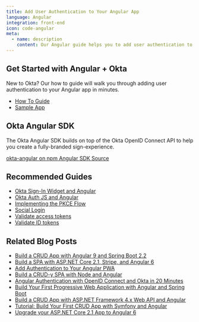 ```yaml
---
title: Add User Authentication to Your Angular App
language: Angular
integration: front-end
icon: code-angular
meta:
  - name: description
    content: Our Angular guide helps you to add user authentication to your Angular app and create a fully-branded experience with the Okta Angular SDK.
---
```


## Get Started with Angular + Okta

New to Okta? Our how to guide will walk you through adding user authentication to your Angular app in minutes.

<ul class='language-ctas'>
	<li>
		<a href='/docs/guides/sign-into-spa/angular/before-you-begin/' class='Button--blue' data-proofer-ignore>
			<span>How To Guide</span>
		</a>
	</li>
	<li>
		<a href='https://github.com/okta/samples-js-angular' class='Button--blueDarkOutline' data-proofer-ignore>
			<span>Sample App</span>
		</a>
	</li>
</ul>

## Okta Angular SDK

The Okta Angular SDK builds on top of the Okta OpenID Connect API to help you create a fully-branded sign-experience.

<a href='https://www.npmjs.com/package/@okta/okta-angular' class="language-reference">
	<span class='icon download-16'></span> <span>okta-angular on npm</span>
</a>

<a href='https://github.com/okta/okta-angular'>
	<span class='fa fa-github'></span> <span>Angular SDK Source</span>
</a>

## Recommended Guides


- [Okta Sign-In Widget and Angular](/code/angular/okta_angular_sign-in_widget/)
- [Okta Auth JS and Angular](/code/angular/okta_angular_auth_js/)
- [Implementing the PKCE Flow](/docs/guides/implement-auth-code-pkce/)
- [Social Login](/docs/concepts/social-login/)
- [Validate access tokens](/docs/guides/validate-access-tokens)
- [Validate ID tokens](/docs/guides/validate-id-tokens)


## Related Blog Posts

- [Build a CRUD App with Angular 9 and Spring Boot 2.2](https://developer.okta.com/blog/2020/01/06/crud-angular-9-spring-boot-2)
- [Build a SPA with ASP.NET Core 2.1, Stripe, and Angular 6](/blog/2018/08/08/aspnet-core-angular-stripe-ticket-sales)
- [Add Authentication to Your Angular PWA](/blog/2017/06/13/add-authentication-angular-pwa)
- [Build a CRUD-y SPA with Node and Angular](/blog/2018/08/07/node-angular-crud)
- [Angular Authentication with OpenID Connect and Okta in 20 Minutes](/blog/2017/04/17/angular-authentication-with-oidc)
- [Build Your First Progressive Web Application with Angular and Spring Boot](/blog/2017/05/09/progressive-web-applications-with-angular-and-spring-boot)
- [Build a CRUD App with ASP.NET Framework 4.x Web API and Angular](/blog/2018/07/27/build-crud-app-in-aspnet-framework-webapi-and-angular)
- [Tutorial: Build Your First CRUD App with Symfony and Angular](/blog/2018/08/14/php-crud-app-symfony-angular)
- [Upgrade your ASP.NET Core 2.1 App to Angular 6](/blog/2018/08/02/aspnet-core-angular-crud)

